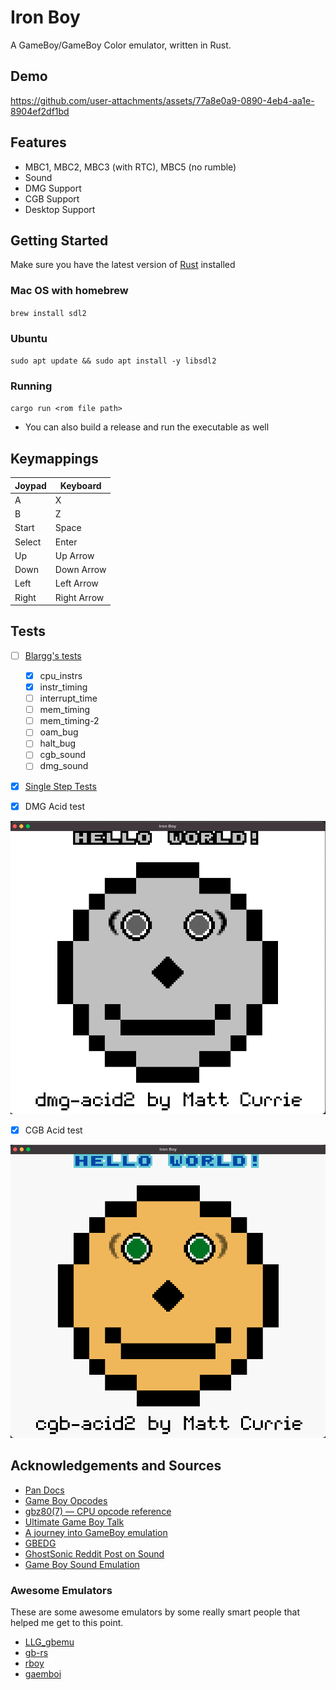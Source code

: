 # Iron Boy

A GameBoy/GameBoy Color emulator, written in Rust.

## Demo

https://github.com/user-attachments/assets/77a8e0a9-0890-4eb4-aa1e-8904ef2df1bd

## Features

- MBC1, MBC2, MBC3 (with RTC), MBC5 (no rumble)
- Sound
- DMG Support
- CGB Support
- Desktop Support

## Getting Started

Make sure you have the latest version of [Rust](https://www.rust-lang.org/tools/install) installed

### Mac OS with homebrew

`brew install sdl2`

### Ubuntu

`sudo apt update && sudo apt install -y libsdl2`

### Running

`cargo run <rom file path>`

- You can also build a release and run the executable as well

## Keymappings

| Joypad | Keyboard    |
| ------ | ----------- |
| A      | X           |
| B      | Z           |
| Start  | Space       |
| Select | Enter       |
| Up     | Up Arrow    |
| Down   | Down Arrow  |
| Left   | Left Arrow  |
| Right  | Right Arrow |

## Tests

- [ ] [Blargg's tests](https://github.com/retrio/gb-test-roms)

  - [x] cpu_instrs
  - [x] instr_timing
  - [ ] interrupt_time
  - [ ] mem_timing
  - [ ] mem_timing-2
  - [ ] oam_bug
  - [ ] halt_bug
  - [ ] cgb_sound
  - [ ] dmg_sound

- [x] [Single Step Tests](https://github.com/SingleStepTests/sm83)

- [x] DMG Acid test

![dmg-acid](media/dmg-acid.png)

- [x] CGB Acid test

![cgb-acid](media/cgb-acid.png)

## Acknowledgements and Sources

- [Pan Docs](https://gbdev.io/pandocs/About.html)
- [Game Boy Opcodes](https://izik1.github.io/gbops/)
- [gbz80(7) — CPU opcode reference](https://rgbds.gbdev.io/docs/v0.7.0/gbz80.7)
- [Ultimate Game Boy Talk](https://www.youtube.com/watch?v=HyzD8pNlpwI&t=1488s)
- [A journey into GameBoy emulation](https://robertovaccari.com/blog/2020_09_26_gameboy/)
- [GBEDG](https://hacktix.github.io/GBEDG/)
- [GhostSonic Reddit Post on Sound](https://www.reddit.com/r/EmuDev/comments/5gkwi5/comment/dat3zni/?utm_source=share&utm_medium=web3x&utm_name=web3xcss&utm_term=1&utm_content=share_button)
- [Game Boy Sound Emulation](https://nightshade256.github.io/2021/03/27/gb-sound-emulation.html)

### Awesome Emulators

These are some awesome emulators by some really smart people that helped me get to this point.

- [LLG_gbemu](https://github.com/rockytriton/LLD_gbemu)
- [gb-rs](https://github.com/simias/gb-rs)
- [rboy](https://github.com/mvdnes/rboy)
- [gaemboi](https://github.com/mario-hess/gaemboi)
